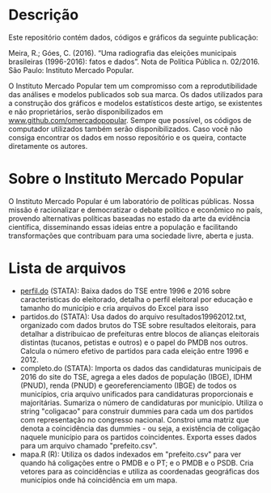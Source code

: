 # Descrição

Este repositório contém dados, códigos e gráficos da seguinte publicação:

Meira, R.; Góes, C. (2016).
“Uma radiografia das eleições municipais brasileiras (1996-2016): fatos e dados”.
Nota de Política Pública n. 02/2016.
São Paulo: Instituto Mercado Popular.

O Instituto Mercado Popular tem um compromisso com a reprodutibilidade das análises e modelos publicados sob sua marca. Os dados utilizados para a construção dos gráficos e modelos estatísticos deste artigo, se existentes e não proprietários, serão disponibilizados em www.github.com/omercadopopular. Sempre que possível, os códigos de computador utilizados também serão disponibilizados. Caso você não consiga encontrar os dados em nosso repositório e os queira, contacte diretamente os autores.

# Sobre o Instituto Mercado Popular

O Instituto Mercado Popular é um laboratório de políticas públicas. Nossa missão é racionalizar e democratizar o debate político e econômico no país, provendo alternativas políticas baseadas no estado da arte da evidência científica, disseminando essas ideias entre a população e facilitando transformações que contribuam para uma sociedade livre, aberta e justa.

# Lista de arquivos

- [perfil.do](https://github.com/omercadopopular/eleicoes2016/blob/master/perfil.do) (STATA): Baixa dados do TSE entre 1996 e 2016 sobre caracteristicas do eleitorado, detalha o perfil eleitoral por educação e tamanho do município e cria arquivos do Excel para isso
- partidos.do (STATA): Usa dados do arquivo resultados19962012.txt, organizado com dados brutos do TSE sobre resultados eleitorais, para detalhar a distribuicao de prefeituras entre blocos de alianças eleitorais distintas (tucanos, petistas e outros) e o papel do PMDB nos outros. Calcula o número efetivo de partidos para cada eleição entre 1996 e 2012.
- completo.do (STATA): Importa os dados das candidaturas municipais de 2016 do site do TSE, agrega a eles dados de população (IBGE), IDHM (PNUD), renda (PNUD) e georeferenciamento (IBGE) de todos os municípios, cria arquivo unificados para candidaturas proporcionais e majoritárias. Sumariza o número de candidaturas por município. Utiliza o string "coligacao" para construir dummies para cada um dos partidos com representação no congresso nacional. Constroi uma matriz que denota a coincidência das dummies - ou seja, a existência de coligação naquele município para os partidos coincidentes. Exporta esses dados para um arquivo chamado "prefeito.csv".
- mapa.R (R): Utiliza os dados indexados em "prefeito.csv" para ver quando há coligações entre o PMDB e o PT; e o PMDB e o PSDB. Cria vetores para as coincidências e utiliza as coordenadas geográficas dos municípios onde há coincidência em um mapa.

